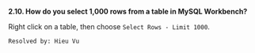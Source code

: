 **2.10. How do you select 1,000 rows from a table in MySQL Workbench?**

Right click on a table, then choose `Select Rows - Limit 1000`.

`Resolved by: Hieu Vu`
